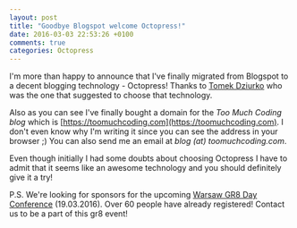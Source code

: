 ```yaml
---
layout: post
title: "Goodbye Blogspot welcome Octopress!"
date: 2016-03-03 22:53:26 +0100
comments: true
categories: Octopress
---
```


I'm more than happy to announce that I've finally migrated from Blogspot to a decent
blogging technology - Octopress! Thanks to [Tomek Dziurko](http://tomaszdziurko.pl/) who
was the one that suggested to choose that technology.

Also as you can see I've finally bought a domain for the *Too Much Coding blog* which is
[https://toomuchcoding.com](https://toomuchcoding.com). I don't even know why I'm
writing it since you can see the address in your browser ;) You can also send me an email
at *blog (at) toomuchcoding.com*.

Even though initially I had some doubts about choosing Octopress I have to admit that
it seems like an awesome technology and you should definitely give it a try!

P.S.
We're looking for sponsors for the upcoming [Warsaw GR8 Day Conference](http://warsaw.gr8days.pl) (19.03.2016).
Over 60 people have already registered! Contact us to be a part of this gr8 event!
